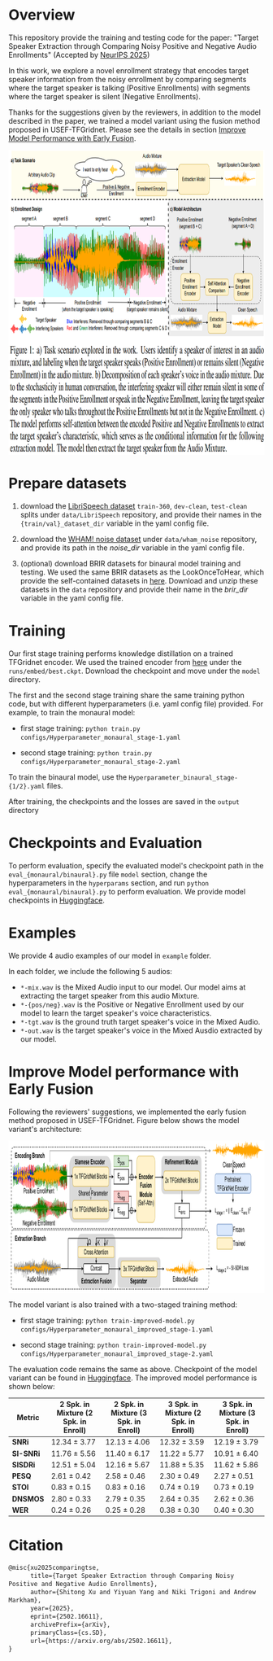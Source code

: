 # Overview
This repository provide the training and testing code for the paper: "Target Speaker Extraction through Comparing Noisy Positive and Negative Audio Enrollments" (Accepted by [NeurIPS 2025](https://neurips.cc/virtual/2025/poster/117224))

In this work, we explore a novel enrollment strategy that encodes target speaker information from the noisy enrollment by comparing segments where the target speaker is talking (Positive Enrollments) with segments where the target speaker is silent (Negative Enrollments).

Thanks for the suggestions given by the reviewers, in addition to the model described in the paper, we trained a model variant using the fusion method proposed in USEF-TFGridnet. Please see the details in section [Improve Model Performance with Early Fusion](#improve-model-performance-with-early-fusion).

<p align="center">
  <img align="middle" height="600" src="assets/task-formulation.png"/>
</p>

# Prepare datasets

1. download the [LibriSpeech dataset](https://www.openslr.org/12) `train-360`, `dev-clean`, `test-clean` splits under `data/LibriSpeech` repository, and provide their names in the `{train/val}_dataset_dir` variable in the yaml config file.

2. download the [WHAM! noise dataset](http://wham.whisper.ai/) under `data/wham_noise` repository, and provide its path in the *noise_dir* variable in the yaml config file.

3. (optional) download BRIR datasets for binaural model training and testing. We used the same BRIR datasets as the LookOnceToHear, which provide the self-contained datasets in [here](https://drive.google.com/drive/u/1/folders/1-Jx23GXdjPe33EF5jGZpj6zn-kIm5jHR). Download and unzip these datasets in the `data` repository and provide their name in the *brir_dir* variable in the yaml config file.

# Training 

Our first stage training performs knowledge distillation on a trained TFGridnet encoder. We used the trained encoder from [here](https://drive.google.com/file/d/1CP0zbZExcqvNLdP9epyhY4fEVp_oQr59/view) under the `runs/embed/best.ckpt`. Download the checkpoint and move under the `model` directory.

The first and the second stage training share the same training python code, but with different hyperparameters (i.e. yaml config file) provided. For example, to train the monaural model:

- first stage training: ```python train.py configs/Hyperparameter_monaural_stage-1.yaml```

- second stage training: ```python train.py configs/Hyperparameter_monaural_stage-2.yaml```

To train the binaural model, use the `Hyperparameter_binaural_stage-{1/2}.yaml` files.

After training, the checkpoints and the losses are saved in the `output` directory

# Checkpoints and Evaluation

To perform evaluation, specify the evaluated model's checkpoint path in the `eval_{monaural/binaural}.py` file `model` section, change the hyperparameters in the `hyperparams` section, and run `python eval_{monaural/binaural}.py` to perform evaluation. We provide model checkpoints in [Huggingface](https://huggingface.co/ShitongXu/TSE-Pos-Neg-Enroll/tree/main). 


# Examples
We provide 4 audio examples of our model in `example` folder. 

In each folder, we include the following 5 audios:
- `*-mix.wav` is the Mixed Audio input to our model. Our model aims at extracting the target speaker from this audio Mixture. 
- `*-{pos/neg}.wav` is the Positive or Negative Enrollment used by our model to learn the target speaker's voice characteristics.
- `*-tgt.wav` is the ground truth target speaker's voice in the Mixed Audio.
- `*-out.wav` is the target speaker's voice in the Mixed Ausdio extracted by our model. 

# Improve Model performance with Early Fusion

Following the reviewers' suggestions, we implemented the early fusion method proposed in USEF-TFGridnet. Figure below shows the model variant's architecture:

<p align="center">
  <img align="middle" height="300" src="assets/model-variant-architecture.png"/>
</p>


The model variant is also trained with a two-staged training method:

- first stage training: ```python train-improved-model.py configs/Hyperparameter_monaural_improved_stage-1.yaml```

- second stage training: ```python train-improved-model.py configs/Hyperparameter_monaural_improved_stage-2.yaml```

The evaluation code remains the same as above. Checkpoint of the model variant can be found in [Huggingface](https://huggingface.co/ShitongXu/TSE-Pos-Neg-Enroll/blob/main/improved-monaural.pt). The improved model performance is shown below:

| Metric       | 2 Spk. in Mixture (2 Spk. in Enroll) | 2 Spk. in Mixture (3 Spk. in Enroll) | 3 Spk. in Mixture (2 Spk. in Enroll) | 3 Spk. in Mixture (3 Spk. in Enroll) | 
|--------------|--------------------------|--------------------------|--------------------------|--------------------------|
| **SNRi**  | 12.34 $\pm$ 3.77 | 12.13 $\pm$ 4.06 | 12.32 $\pm$ 3.59 | 12.19 $\pm$ 3.79 |
| **SI-SNRi** | 11.76 $\pm$ 5.56 | 11.40 $\pm$ 6.17 | 11.22 $\pm$ 5.77 | 10.91 $\pm$ 6.40 |
| **SISDRi** | 12.51 $\pm$ 5.04 | 12.16 $\pm$ 5.67 | 11.88 $\pm$ 5.35 | 11.62 $\pm$ 5.86 |
| **PESQ**     | 2.61 $\pm$ 0.42 | 2.58 $\pm$ 0.46 | 2.30 $\pm$ 0.49 | 2.27 $\pm$ 0.51 |
| **STOI**     | 0.83 $\pm$ 0.15 | 0.83 $\pm$ 0.16 | 0.74 $\pm$ 0.19 | 0.73 $\pm$ 0.19 |
| **DNSMOS**   | 2.80 $\pm$ 0.33 | 2.79 $\pm$ 0.35 | 2.64 $\pm$ 0.35 | 2.62 $\pm$ 0.36 |
| **WER**      | 0.24 $\pm$ 0.26 | 0.25 $\pm$ 0.28 | 0.38 $\pm$ 0.30 | 0.40 $\pm$ 0.30 |

# Citation
```
@misc{xu2025comparingtse,
      title={Target Speaker Extraction through Comparing Noisy Positive and Negative Audio Enrollments}, 
      author={Shitong Xu and Yiyuan Yang and Niki Trigoni and Andrew Markham},
      year={2025},
      eprint={2502.16611},
      archivePrefix={arXiv},
      primaryClass={cs.SD},
      url={https://arxiv.org/abs/2502.16611}, 
}
```